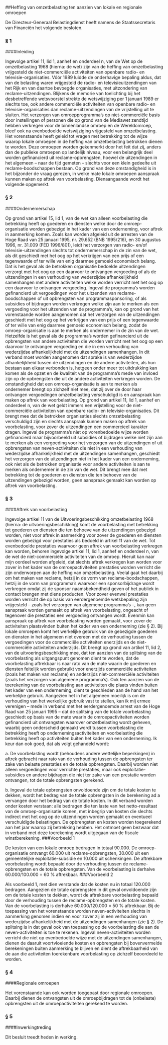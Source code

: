 <meta http-equiv='Content-Type' content='text/html; charset=utf-8' />

##Heffing van omzetbelasting ten aanzien van lokale en regionale omroepen

De Directeur-Generaal Belastingdienst heeft namens de Staatssecretaris van Financiën het volgende besloten.     
### §  1  

####Inleiding

Ingevolge artikel 11, lid 1, aanhef en onderdeel n, van de Wet op de omzetbelasting 1968 (hierna: de wet) zijn van de heffing van omzetbelasting vrijgesteld de niet-commerciële activiteiten van openbare radio- en televisie-organisaties. Vóór 1989 luidde de onderhavige bepaling aldus, dat van de belasting waren vrijgesteld de radio- en televisieuitzendingen van het Rijk en van daartoe bevoegde organisaties, met uitzondering van reclame-uitzendingen. Blijkens de memorie van toelichting bij het desbetreffende wetsvoorstel strekte de wetswijziging per 1 januari 1989 er slechts toe, ook andere commerciële activiteiten van openbare radio- en televisie-organisaties dan reclame-uitzendingen van de vrijstelling uit te sluiten. Het verzorgen van omroepprogramma’s op niet-commerciële basis door instellingen of personen die op grond van de Mediawet zendtijd hebben verkregen voor de binnenlandse omroep en de Wereldomroep, bleef ook na evenbedoelde wetswijziging vrijgesteld van omzetbelasting. Het vorenstaande heeft geleid tot vragen met betrekking tot de wijze waarop lokale omroepen in de heffing van omzetbelasting betrokken dienen te worden. Deze omroepen worden gekenmerkt door het feit dat zij, anders dan de publieke omroepen op landelijk niveau, voor een belangrijk deel worden gefinancierd uit reclame-opbrengsten, hoewel de uitzendingen in het algemeen – naar de tijd gemeten – slechts voor een klein gedeelte uit reclame-boodschappen bestaan. Op grond van deze omstandigheid is in het bijzonder de vraag gerezen, in welke mate lokale omroepen aanspraak kunnen maken op aftrek van voorbelasting. Dienaangaande wordt het volgende opgemerkt.    
### §  2  

####Ondernemerschap

Op grond van artikel 15, lid 1, van de wet kan alleen voorbelasting die betrekking heeft op goederen en diensten welke door de omroep-organisatie worden gebezigd in het kader van een onderneming, voor aftrek in aanmerking komen. Zoals kan worden afgeleid uit de arresten van de Hoge Raad van 25 januari 1995, nr. 29.652 (BNB 1995/216), en 30 augustus 1996, nr. 31.009 (FED 1996/801), leidt het verzorgen van radio- en/of televisie-uitzendingen slechts tot ondernemerschap in de zin van de wet, als dit geschiedt met het oog op het verkrijgen van een prijs of een tegenwaarde of ter wille van enig daarmee gemoeid economisch belang. Dat is het geval als de betrokken organisatie bedoelde uitzendingen verzorgt met het oog op een daarvoor te ontvangen vergoeding of als de uitzendingen in een verhouding van wederzijdse afhankelijkheid samenhangen met andere activiteiten welke worden verricht met het oog op een daarvoor te ontvangen vergoeding. Ingeval de programma’s worden gefinancierd uit vergoedingen voor het uitzenden van reclame-boodschappen of uit opbrengsten van programmasponsoring, of als subsidies of bijdragen worden verkregen welke zijn aan te merken als een vergoeding voor het uitzenden van de programma’s, kan op grond van het vorenstaande worden aangenomen dat het verzorgen van de uitzendingen geschiedt met het oog op het verkrijgen van een prijs of een tegenwaarde of ter wille van enig daarmee gemoeid economisch belang, zodat de omroep-organisatie is aan te merken als ondernemer in de zin van de wet. Hetzelfde is het geval als de programma’s worden gefinancierd uit de opbrengsten van andere activiteiten die worden verricht met het oog op een daarvoor te ontvangen vergoeding en die in een verhouding van wederzijdse afhankelijkheid met de uitzendingen samenhangen. In dit verband moet worden aangenomen dat sprake is van wederzijdse afhankelijkheid tussen de uitzendingen en de andere activiteiten, als hun bestaan aan elkaar verbonden is, hetgeen onder meer tot uitdrukking kan komen als de opzet en de kwaliteit van de programma’s mede van invloed zijn op de opbrengsten die uit de andere activiteiten verkregen worden. De omstandigheid dat een omroep-organisatie is aan te merken als ondernemer brengt op zichzelf niet mee, dat zij over de door haar ontvangen vergoedingen omzetbelasting verschuldigd is en aanspraak kan maken op aftrek van voorbelasting. Op grond van artikel 11, lid 1, aanhef en onderdeel n, van de wet geldt immers een vrijstelling voor de niet-commerciële activiteiten van openbare radio- en televisie-organisaties. Dit brengt mee dat de betrokken organisaties slechts omzetbelasting verschuldigd zijn en slechts aanspraak kunnen maken op aftrek van voorbelasting, voor zover de uitzendingen een commercieel karakter dragen. Ingeval de programma’s niet op vorenbedoelde wijze worden gefinancierd maar bijvoorbeeld uit subsidies of bijdragen welke niet zijn aan te merken als een vergoeding voor het verzorgen van de uitzendingen of uit opbrengsten van neven-activiteiten die niet in een verhouding van wederzijdse afhankelijkheid met de uitzendingen samenhangen, geschiedt het verzorgen van de uitzendingen niet in het kader van een onderneming, ook niet als de betrokken organisatie voor andere activiteiten is aan te merken als ondernemer in de zin van de wet. Dit brengt mee dat met betrekking tot de goederen en diensten die ten behoeve van de uitzendingen gebezigd worden, geen aanspraak gemaakt kan worden op aftrek van voorbelasting.    
### §  3  

####Aftrek van voorbelasting

Ingevolge artikel 11 van de Uitvoeringsbeschikking omzetbelasting 1968 (hierna: de uitvoeringsbeschikking) komt de voorbelasting met betrekking tot goederen en diensten die ten behoeve van de uitzendingen gebezigd worden, niet voor aftrek in aanmerking voor zover de goederen en diensten worden gebezigd voor prestaties als bedoeld in artikel 11 van de wet. Tot evenbedoelde prestaties waarvoor geen aftrek van voorbelasting verkregen kan worden, behoren ingevolge artikel 11, lid 1, aanhef en onderdeel n, van de wet de niet-commerciële activiteiten van de omroep. Hieruit kan naar mijn oordeel worden afgeleid, dat slechts aftrek verkregen kan worden voor zover in het kader van de omroepactiviteiten prestaties worden verricht die zijn onderworpen aan de heffing van omzetbelasting. Veelal gaat het daarbij om het maken van reclame, hetzij in de vorm van reclame-boodschappen, hetzij in de vorm van programma’s waarvoor een sponsorbijdrage wordt verkregen omdat zij de sponsor naamsbekendheid geven of het publiek in contact brengen met diens producten. Voor zover evenwel prestaties worden verricht die op basis van eerdergenoemde wetsbepaling zijn vrijgesteld – zoals het verzorgen van algemene programma’s –, kan geen aanspraak worden gemaakt op aftrek van voorbelasting, ongeacht of tegenover die prestaties een vergoeding ontvangen wordt. Evenmin kan aanspraak op aftrek van voorbelasting worden gemaakt, voor zover de activiteiten plaatsvinden buiten het kader van een onderneming (zie § 2). Bij lokale omroepen komt het werkelijke gebruik van de gebezigde goederen en diensten in het algemeen niet overeen met de verhouding tussen de vergoedingen voor de commerciële activiteiten enerzijds en de niet-commerciële activiteiten anderzijds. Dit brengt op grond van artikel 11, lid 2, van de uitvoeringsbeschikking mee, dat ten aanzien van de splitsing van de voorbelasting als uitgangspunt genomen dient te worden, dat de voorbelasting aftrekbaar is naar rato van de mate waarin de goederen en diensten feitelijk worden gebruikt voor enerzijds commerciële activiteiten (zoals het maken van reclame) en anderzijds niet-commerciële activiteiten (zoals het verzorgen van algemene programma’s). Ook ten aanzien van de toerekening van de voorbelasting aan activiteiten die plaats vinden buiten het kader van een onderneming, dient te geschieden aan de hand van het werkelijke gebruik. Aangezien het in het algemeen moeilijk is om de verhouding van het werkelijke gebruik vast te stellen, kan ik mij ermee verenigen – mede in verband met het eerdergenoemde arrest van de Hoge Raad van 25 januari 1995 – dat de splitsing van de totale voorbelasting geschiedt op basis van de mate waarin de omroepactiviteiten worden gefinancierd uit ontvangsten waarover omzetbelasting wordt geheven, waarbij geen onderscheid gemaakt wordt tussen voorbelasting die betrekking heeft op ondernemingsactiviteiten en voorbelasting die betrekking heeft op activiteiten buiten het kader van een onderneming. Ik keur dan ook goed, dat als volgt gehandeld wordt: 

a. De voorbelasting wordt (behoudens andere wettelijke beperkingen) in aftrek gebracht naar rato van de verhouding tussen de opbrengsten ter zake van belaste prestaties en de totale opbrengsten. Daarbij worden niet alleen vergoedingen voor verrichte prestaties, maar ook exploitatie-subsidies en andere bijdragen die niet ter zake van een prestatie worden ontvangen, tot de totale opbrengsten gerekend.  

b. Ingeval de totale opbrengsten onvoldoende zijn om de totale kosten te dekken, wordt het bedrag van de totale opbrengsten in de berekening ad a vervangen door het bedrag van de totale kosten.   In dit verband worden onder kosten verstaan: alle bedragen die ten laste van het netto-resultaat van de omroep-organisatie komen, met inbegrip van kosten die slechts indirect met het oog op de uitzendingen worden gemaakt en eventueel verschuldigde belastingen. De opbrengsten en kosten worden toegerekend aan het jaar waarop zij betrekking hebben. Het ontmoet geen bezwaar dat in verband met deze toerekening wordt uitgegaan van de fiscale winstberekening. 
###Voorbeeld 1

De kosten van een lokale omroep bedragen in totaal 90.000. De omroep-organisatie ontvangt 60.000 uit reclame-opbrengsten, 30.000 uit een gemeentelijke exploitatie-subsidie en 10.000 uit schenkingen. De aftrekbare voorbelasting wordt bepaald door de verhouding tussen de reclame-opbrengsten en de totale opbrengsten. Van de voorbelasting is derhalve 60.000/100.000 = 60 % aftrekbaar. 
###Voorbeeld 2

Als voorbeeld 1, met dien verstande dat de kosten nu in totaal 120.000 bedragen. Aangezien de totale opbrengsten in dit geval onvoldoende zijn om de totale kosten te dekken, wordt de aftrekbare voorbelasting bepaald door de verhouding tussen de reclame-opbrengsten en de totale kosten. Van de voorbelasting is derhalve 60.000/120.000 = 50 % aftrekbaar. Bij de toepassing van het vorenstaande worden neven-activiteiten slechts in aanmerking genomen indien en voor zover zij in een verhouding van wederzijdse afhankelijkheid met de uitzendingen samenhangen (zie § 2). De splitsing is in dat geval ook van toepassing op de voorbelasting die aan de neven-activiteiten is toe te rekenen. Ingeval neven-activiteiten worden verricht die niet op evenbedoelde wijze met de uitzendingen samenhangen, dienen de daaruit voortvloeiende kosten en opbrengsten bij bovenvermelde berekeningen buiten aanmerking te blijven en dient de aftrekbaarheid van de aan die activiteiten toerekenbare voorbelasting op zichzelf beoordeeld te worden.    
### §  4  

####Regionale omroepen

Het vorenstaande kan ook worden toegepast door regionale omroepen. Daarbij dienen de ontvangsten uit de omroepbijdragen tot de (onbelaste) opbrengsten uit de omroepactiviteiten gerekend te worden.    
### §  5  

####Inwerkingtreding

Dit besluit treedt heden in werking.     
